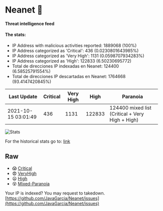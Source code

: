 # Neanet :hocho:
#### Threat intelligence feed
#### The stats:

- IP Address with malicious activities reported: 1889068 (100%)
- IP Address categorized as 'Critical':  436 (0.0230801643985%)
- IP Address categorized as 'Very High':  1131 (0.0598707934283%)
- IP Address categorized as 'High':  122833 (6.50230695772)
- Total de direcciones IP indexadas en Neanet:  124400 (6.58525791554%)
- Total de direcciones IP descartadas en Neanet:  1764668 (93.4147420845%)

| Last Update | Critical | Very High | High | Paranoia |
| --- | --- | --- | --- | --- |
| 2021-10-15 03:01:49 | 436 | 1131 | 122833 | 124400 mixed list (Critical + Very High + High)|

![Stats](https://docs.google.com/spreadsheets/d/e/2PACX-1vSnaNMIXVabIpDJjufMlzH7poXnshF3mgd8Is1g9ytUEzVsP5my4Trn8f-xkoLLQ38xpL3HtmUexLo6/pubchart?oid=501124687&format=image)

For the historical stats go to: [link](/stats.csv)
## Raw
- :scream: [Critical](https://raw.githubusercontent.com/JavaGarcia/Neanet/master/blacklists/neanet_critical.txt)
- :fearful: [VeryHigh](https://raw.githubusercontent.com/JavaGarcia/Neanet/master/blacklists/neanet_veryHigh.txtt)
- :frowning: [High](https://raw.githubusercontent.com/JavaGarcia/Neanet/master/blacklists/neanet_high.txt)
- :dizzy_face: [Mixed-Paranoia](https://raw.githubusercontent.com/JavaGarcia/Neanet/master/blacklists/neanet_all.txt)


Your IP is indexed? You may request to takedown. [https://github.com/JavaGarcia/Neanet/issues](https://github.com/JavaGarcia/Neanet/issues)


























































































































































































































































































































































































































































































































































































































































































































































































































































































































































































































































































































































































































































































































































































































































































































































































































































































































































































































































































































































































































































































































































































































































































































































































































































































































































































































































































































































































































































































































































































































































































































































































































































































































































































































































































































































































































































































































































































































































































































































































































































































































































































































































































































































































































































































































































































































































































































































































































































































































































































































































































































































































































































































































































































































































































































































































































































































































































































































































































































































































































































































































































































































































































































































































































































































































































































































































































































































































































































































































































































































































































































































































































































































































































































































































































































































































































































































































































































































































































































































































































































































































































































































































































































































































































































































































































































































































































































































































































































































































































































































































































































































































































































































































































































































































































































































































































































































